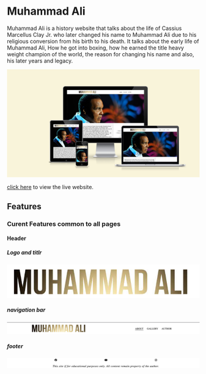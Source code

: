 # **Muhammad Ali**

Muhammad Ali is a history website that talks about the life of Cassius Marcellus Clay Jr. who later changed his name to Muhammad Ali due to his religious conversion from his birth to his death. It talks about the early life of Muhammad Ali, How he got into boxing, how he earned the title heavy weight champion of the world, the reason for changing his name and also, his later years and legacy.

![screenshot showing how the landing page looks on different screen sizes](/assets/images/amiresponsive.png)

[click here](https://faysal-ahmed-aweys.github.io/Muhammad-Ali/) to view the live website. 

## **Features**
### **Curent Features common to all pages**
#### **Header** 
##### **Logo and titlr** 
![Logo and title](/assets/docs/screenshots/logoandtitle.jpg)

##### **navigation bar**
![navigation bar](/assets/images/navbar.jpg)

##### **footer**
![footer](/assets/docs/screenshots/footer.jpg)






